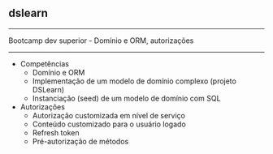 ## dslearn
---

Bootcamp dev superior - Domínio e ORM, autorizações

---

* Competências
   * Domínio e ORM
   * Implementação de um modelo de domínio complexo (projeto DSLearn)
   * Instanciação (seed) de um modelo de domínio com SQL
* Autorizações
   * Autorização customizada em nível de serviço
   * Conteúdo customizado para o usuário logado
   * Refresh token
   * Pré-autorização de métodos


